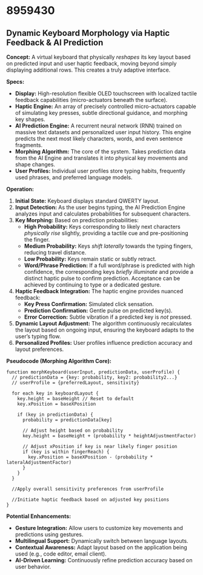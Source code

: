 # 8959430

## Dynamic Keyboard Morphology via Haptic Feedback & AI Prediction

**Concept:** A virtual keyboard that physically *reshapes* its key layout based on predicted input and user haptic feedback, moving beyond simply displaying additional rows. This creates a truly adaptive interface.

**Specs:**

*   **Display:** High-resolution flexible OLED touchscreen with localized tactile feedback capabilities (micro-actuators beneath the surface).
*   **Haptic Engine:** An array of precisely controlled micro-actuators capable of simulating key presses, subtle directional guidance, and morphing key shapes.
*   **AI Prediction Engine:**  A recurrent neural network (RNN) trained on massive text datasets and personalized user input history.  This engine predicts the next most likely characters, words, and even sentence fragments.
*   **Morphing Algorithm:**  The core of the system. Takes prediction data from the AI Engine and translates it into physical key movements and shape changes.
*   **User Profiles:** Individual user profiles store typing habits, frequently used phrases, and preferred language models.

**Operation:**

1.  **Initial State:** Keyboard displays standard QWERTY layout.
2.  **Input Detection:** As the user begins typing, the AI Prediction Engine analyzes input and calculates probabilities for subsequent characters.
3.  **Key Morphing:** Based on prediction probabilities:
    *   **High Probability:** Keys corresponding to likely next characters *physically rise* slightly, providing a tactile cue and pre-positioning the finger.
    *   **Medium Probability:** Keys *shift laterally* towards the typing fingers, reducing travel distance.
    *   **Low Probability:** Keys remain static or subtly retract.
    *   **Word/Phrase Prediction:** If a full word/phrase is predicted with high confidence, the corresponding keys *briefly illuminate* and provide a distinct haptic pulse to confirm prediction. Acceptance can be achieved by continuing to type or a dedicated gesture.
4.  **Haptic Feedback Integration:** The haptic engine provides nuanced feedback:
    *   **Key Press Confirmation:** Simulated click sensation.
    *   **Prediction Confirmation:** Gentle pulse on predicted key(s).
    *   **Error Correction:** Subtle vibration if a predicted key is *not* pressed.
5.  **Dynamic Layout Adjustment:** The algorithm continuously recalculates the layout based on ongoing input, ensuring the keyboard adapts to the user’s typing flow.
6.  **Personalized Profiles:** User profiles influence prediction accuracy and layout preferences.

**Pseudocode (Morphing Algorithm Core):**

```pseudocode
function morphKeyboard(userInput, predictionData, userProfile) {
  // predictionData = {key: probability, key2: probability2...}
  // userProfile = {preferredLayout, sensitivity}

  for each key in keyboardLayout {
    key.height = baseHeight // Reset to default
    key.xPosition = baseXPosition

    if (key in predictionData) {
      probability = predictionData[key]

      // Adjust height based on probability
      key.height = baseHeight + (probability * heightAdjustmentFactor)

      // Adjust xPosition if key is near likely finger position
      if (key is within fingerReach) {
        key.xPosition = baseXPosition - (probability * lateralAdjustmentFactor)
      }
    }
  }

  //Apply overall sensitivity preferences from userProfile

  //Initiate haptic feedback based on adjusted key positions
}
```

**Potential Enhancements:**

*   **Gesture Integration:** Allow users to customize key movements and predictions using gestures.
*   **Multilingual Support:** Dynamically switch between language layouts.
*   **Contextual Awareness:**  Adapt layout based on the application being used (e.g., code editor, email client).
*   **AI-Driven Learning:**  Continuously refine prediction accuracy based on user behavior.